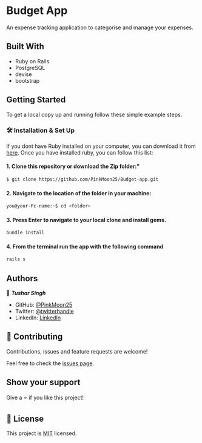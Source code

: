 # Budget App 

An expense tracking application to categorise and manage your expenses.

## Built With

- Ruby on Rails
- PostgreSQL
- devise
- bootstrap

## Getting Started

To get a local copy up and running follow these simple example steps.

### 🛠 Installation & Set Up

If you dont have Ruby installed on your computer, you can download it from [here](https://www.ruby-lang.org/en/downloads/).
Once you have installed ruby, you can follow this list:

#### 1. Clone this repository or download the Zip folder:"

```bash command
$ git clone https://github.com/PinkMoon25/Budget-app.git
```
#### 2. Navigate to the location of the folder in your machine:
```bash command
you@your-Pc-name:~$ cd <folder>
```
#### 3. Press Enter to navigate to your local clone and install gems.

```bash command
bundle install
```

#### 4. From the terminal run the app with the following command
```bash command
rails s
```

## Authors

👤 ***Tushar Singh***

- GitHub: [@PinkMoon25](https://github.com/PinkMoon25/)
- Twitter: [@twitterhandle](https://twitter.com/TusharS90674484)
- LinkedIn: [LinkedIn](https://www.linkedin.com/in/meet-tushar-singh/)


## 🤝 Contributing

Contributions, issues and feature requests are welcome!

Feel free to check the [issues page](https://github.com/PinkMoon25/Budget-app/issues).

## Show your support

Give a ⭐️ if you like this project!

## 📝 License

This project is [MIT](./LICENSE) licensed.